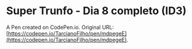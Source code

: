 # Super Trunfo - Dia 8 completo (ID3)

A Pen created on CodePen.io. Original URL: [https://codepen.io/TarcianoFilho/pen/mdpegeE](https://codepen.io/TarcianoFilho/pen/mdpegeE).


